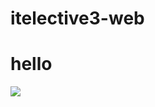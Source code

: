 # itelective3-web
<h1>hello</h1>
<img src="[https://www.facebook.com/photo/?fbid=542060587708080&set=a.542060561041416](https://scontent.fcgy2-2.fna.fbcdn.net/v/t39.30808-6/294080708_542060584374747_5401035328925890890_n.jpg?_nc_cat=108&ccb=1-7&_nc_sid=09cbfe&_nc_eui2=AeGf3TBTh22h-WAu4gxcz-4o0Xdmp_ZV1UTRd2an9lXVRCbFCvs7VsU389HmDosJ7po&_nc_ohc=I0kRLgoJtBIAX9wMkEv&_nc_ht=scontent.fcgy2-2.fna&oh=00_AfDmrtjgwgynrLVdE-ratANXsZp8hsVMWcXtNACiLg1kag&oe=63A832BC)">
